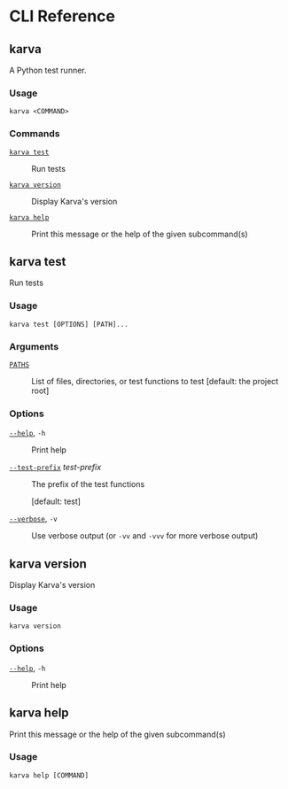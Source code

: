 <!-- WARNING: This file is auto-generated (cargo dev generate-all). Edit the doc comments in 'crates/karva_cli/src/args.rs' if you want to change anything here. -->

# CLI Reference

## karva

A Python test runner.

<h3 class="cli-reference">Usage</h3>

```
karva <COMMAND>
```

<h3 class="cli-reference">Commands</h3>

<dl class="cli-reference"><dt><a href="#karva-test"><code>karva test</code></a></dt><dd><p>Run tests</p></dd>
<dt><a href="#karva-version"><code>karva version</code></a></dt><dd><p>Display Karva's version</p></dd>
<dt><a href="#karva-help"><code>karva help</code></a></dt><dd><p>Print this message or the help of the given subcommand(s)</p></dd>
</dl>

## karva test

Run tests

<h3 class="cli-reference">Usage</h3>

```
karva test [OPTIONS] [PATH]...
```

<h3 class="cli-reference">Arguments</h3>

<dl class="cli-reference"><dt id="karva-test--paths"><a href="#karva-test--paths"><code>PATHS</code></a></dt><dd><p>List of files, directories, or test functions to test [default: the project root]</p>
</dd></dl>

<h3 class="cli-reference">Options</h3>

<dl class="cli-reference"><dt id="karva-test--help"><a href="#karva-test--help"><code>--help</code></a>, <code>-h</code></dt><dd><p>Print help</p>
</dd><dt id="karva-test--test-prefix"><a href="#karva-test--test-prefix"><code>--test-prefix</code></a> <i>test-prefix</i></dt><dd><p>The prefix of the test functions</p>
<p>[default: test]</p></dd><dt id="karva-test--verbose"><a href="#karva-test--verbose"><code>--verbose</code></a>, <code>-v</code></dt><dd><p>Use verbose output (or <code>-vv</code> and <code>-vvv</code> for more verbose output)</p>
</dd></dl>

## karva version

Display Karva's version

<h3 class="cli-reference">Usage</h3>

```
karva version
```

<h3 class="cli-reference">Options</h3>

<dl class="cli-reference"><dt id="karva-version--help"><a href="#karva-version--help"><code>--help</code></a>, <code>-h</code></dt><dd><p>Print help</p>
</dd></dl>

## karva help

Print this message or the help of the given subcommand(s)

<h3 class="cli-reference">Usage</h3>

```
karva help [COMMAND]
```

